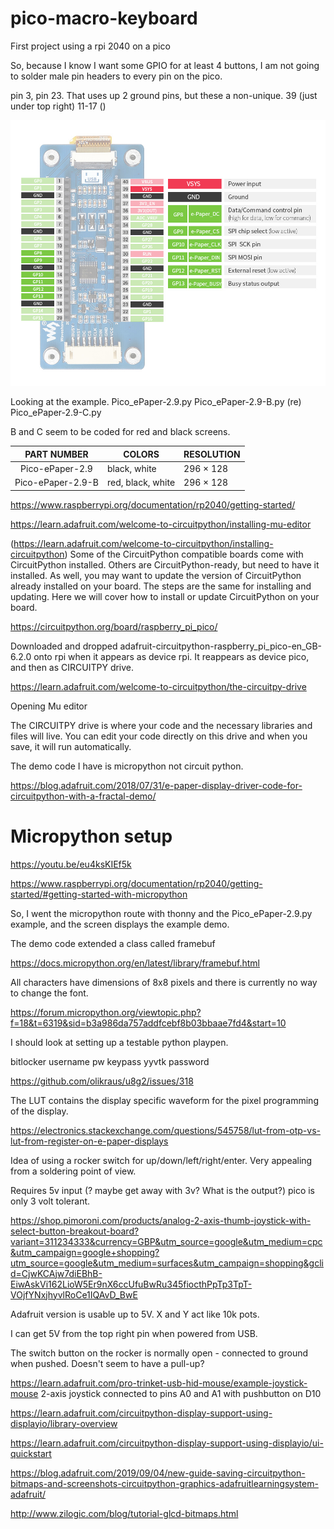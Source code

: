 # pico-macro-keyboard
First project using a rpi 2040 on a pico

So, because I know I want some GPIO for at least 4 buttons, I am not going to solder male pin headers to every pin on the pico.

pin 3, pin 23. That uses up 2 ground pins, but these a non-unique.
39 (just under top right)
11-17 ()

![Alt text](./Pico-ePaper-2.9-details-inter.jpg)

Looking at the example.
Pico_ePaper-2.9.py
Pico_ePaper-2.9-B.py (re)
Pico_ePaper-2.9-C.py

B and C seem to be coded for red and black screens.

| PART NUMBER 	| COLORS 	| RESOLUTION 	|
|:-:	|-	|-	|
| Pico-ePaper-2.9 	| black, white 	| 296 × 128 	|
| Pico-ePaper-2.9-B 	| red, black, white 	| 296 × 128 	|


https://www.raspberrypi.org/documentation/rp2040/getting-started/

https://learn.adafruit.com/welcome-to-circuitpython/installing-mu-editor

(https://learn.adafruit.com/welcome-to-circuitpython/installing-circuitpython)
Some of the CircuitPython compatible boards come with CircuitPython installed. Others are CircuitPython-ready, but need to have it installed. As well, you may want to update the version of CircuitPython already installed on your board. The steps are the same for installing and updating. Here we will cover how to install or update CircuitPython on your board.

https://circuitpython.org/board/raspberry_pi_pico/

Downloaded and dropped adafruit-circuitpython-raspberry_pi_pico-en_GB-6.2.0 onto rpi when it appears as device rpi.
It reappears as device pico, and then as CIRCUITPY drive.

https://learn.adafruit.com/welcome-to-circuitpython/the-circuitpy-drive

Opening Mu editor

The CIRCUITPY drive is where your code and the necessary libraries and files will live. You can edit your code directly on this drive and when you save, it will run automatically. 

The demo code I have is micropython not circuit python.

https://blog.adafruit.com/2018/07/31/e-paper-display-driver-code-for-circuitpython-with-a-fractal-demo/

# Micropython setup # 

https://youtu.be/eu4ksKIEf5k

https://www.raspberrypi.org/documentation/rp2040/getting-started/#getting-started-with-micropython

So, I went the micropython route with thonny and the Pico_ePaper-2.9.py example, and the screen displays the example demo.

The demo code extended a class called framebuf

https://docs.micropython.org/en/latest/library/framebuf.html

All characters have dimensions of 8x8 pixels and there is currently no way to change the font.

https://forum.micropython.org/viewtopic.php?f=18&t=6319&sid=b3a986da757addfcebf8b03bbaae7fd4&start=10

I should look at setting up a testable python playpen.


bitlocker
username
pw
keypass
yyvtk password

https://github.com/olikraus/u8g2/issues/318

The LUT contains the display specific waveform for the pixel programming of the display.

https://electronics.stackexchange.com/questions/545758/lut-from-otp-vs-lut-from-register-on-e-paper-displays


Idea of using a rocker switch for up/down/left/right/enter.
Very appealing from a soldering point of view.

Requires 5v input (? maybe get away with 3v? What is the output?) pico is only 3 volt tolerant.

https://shop.pimoroni.com/products/analog-2-axis-thumb-joystick-with-select-button-breakout-board?variant=311234333&currency=GBP&utm_source=google&utm_medium=cpc&utm_campaign=google+shopping?utm_source=google&utm_medium=surfaces&utm_campaign=shopping&gclid=CjwKCAjw7diEBhB-EiwAskVi162LioW5Er9nX6ccUfuBwRu345fiocthPpTp3TpT-VOjfYNxjhyvlRoCe1IQAvD_BwE

Adafruit version is usable up to 5V.
X and Y act like 10k pots.

I can get 5V from the top right pin when powered from USB.

The switch button on the rocker is normally open - connected to ground when pushed. Doesn't seem to have a pull-up?

https://learn.adafruit.com/pro-trinket-usb-hid-mouse/example-joystick-mouse
2-axis joystick connected to pins A0 and A1 with pushbutton on D10

https://learn.adafruit.com/circuitpython-display-support-using-displayio/library-overview

https://learn.adafruit.com/circuitpython-display-support-using-displayio/ui-quickstart


https://blog.adafruit.com/2019/09/04/new-guide-saving-circuitpython-bitmaps-and-screenshots-circuitpython-graphics-adafruitlearningsystem-adafruit/

http://www.zilogic.com/blog/tutorial-glcd-bitmaps.html